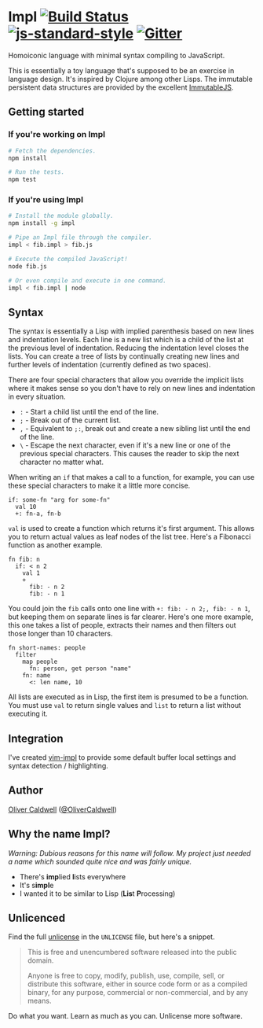 # Impl [![Build Status](https://travis-ci.org/Olical/impl.svg?branch=master)](https://travis-ci.org/Olical/impl) [![js-standard-style](https://img.shields.io/badge/code%20style-standard-brightgreen.svg?style=flat)](https://github.com/feross/standard) [![Gitter](https://badges.gitter.im/Join%20Chat.svg)](https://gitter.im/Olical/impl?utm_source=badge&utm_medium=badge&utm_campaign=pr-badge)

Homoiconic language with minimal syntax compiling to JavaScript.

This is essentially a toy language that's supposed to be an exercise in language design. It's inspired by Clojure among other Lisps. The immutable persistent data structures are provided by the excellent [ImmutableJS][].

## Getting started

### If you're working on Impl

```bash
# Fetch the dependencies.
npm install

# Run the tests.
npm test
```

### If you're using Impl

```bash
# Install the module globally.
npm install -g impl

# Pipe an Impl file through the compiler.
impl < fib.impl > fib.js

# Execute the compiled JavaScript!
node fib.js

# Or even compile and execute in one command.
impl < fib.impl | node
```

## Syntax

The syntax is essentially a Lisp with implied parenthesis based on new lines and indentation levels. Each line is a new list which is a child of the list at the previous level of indentation. Reducing the indentation level closes the lists. You can create a tree of lists by continually creating new lines and further levels of indentation (currently defined as two spaces).

There are four special characters that allow you override the implicit lists where it makes sense so you don't have to rely on new lines and indentation in every situation.

 * `:` - Start a child list until the end of the line.
 * `;` - Break out of the current list.
 * `,` - Equivalent to `;:`, break out and create a new sibling list until the end of the line.
 * `\` - Escape the next character, even if it's a new line or one of the previous special characters. This causes the reader to skip the next character no matter what.

When writing an `if` that makes a call to a function, for example, you can use these special characters to make it a little more concise.

```impl
if: some-fn "arg for some-fn"
  val 10
  +: fn-a, fn-b
```

`val` is used to create a function which returns it's first argument. This allows you to return actual values as leaf nodes of the list tree. Here's a Fibonacci function as another example.

```impl
fn fib: n
  if: < n 2
    val 1
    +
      fib: - n 2
      fib: - n 1
```

You could join the `fib` calls onto one line with `+: fib: - n 2;, fib: - n 1`, but keeping them on separate lines is far clearer. Here's one more example, this one takes a list of people, extracts their names and then filters out those longer than 10 characters.

```impl
fn short-names: people
  filter
    map people
      fn: person, get person "name"
    fn: name
      <: len name, 10
```

All lists are executed as in Lisp, the first item is presumed to be a function. You must use `val` to return single values and `list` to return a list without executing it.

## Integration

I've created [vim-impl][] to provide some default buffer local settings and syntax detection / highlighting.

## Author

[Oliver Caldwell][author-site] ([@OliverCaldwell][author-twitter])

## Why the name Impl?

*Warning: Dubious reasons for this name will follow. My project just needed a name which sounded quite nice and was fairly unique.*

 * There's **imp**lied **l**ists everywhere
 * It's s**impl**e
 * I wanted it to be similar to Lisp (**Lis**t **P**rocessing)

## Unlicenced

Find the full [unlicense][] in the `UNLICENSE` file, but here's a snippet.

>This is free and unencumbered software released into the public domain.
>
>Anyone is free to copy, modify, publish, use, compile, sell, or distribute this software, either in source code form or as a compiled binary, for any purpose, commercial or non-commercial, and by any means.

Do what you want. Learn as much as you can. Unlicense more software.

[unlicense]: http://unlicense.org/
[author-site]: http://oli.me.uk/
[author-twitter]: https://twitter.com/OliverCaldwell
[immutablejs]: https://github.com/facebook/immutable-js
[vim-impl]: https://github.com/Olical/vim-impl
